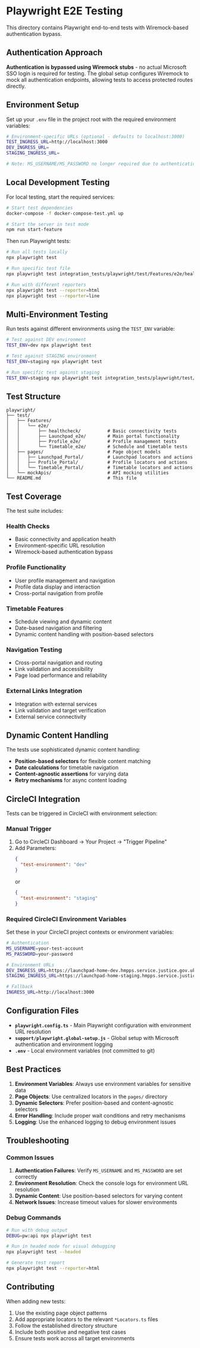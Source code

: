 # Playwright E2E Testing

This directory contains Playwright end-to-end tests with Wiremock-based authentication bypass.

## Authentication Approach

**Authentication is bypassed using Wiremock stubs** - no actual Microsoft SSO login is required for testing. The global setup configures Wiremock to mock all authentication endpoints, allowing tests to access protected routes directly.

## Environment Setup

Set up your `.env` file in the project root with the required environment variables:

```bash
# Environment-specific URLs (optional - defaults to localhost:3000)
TEST_INGRESS_URL=http://localhost:3000
DEV_INGRESS_URL=
STAGING_INGRESS_URL=

# Note: MS_USERNAME/MS_PASSWORD no longer required due to authentication bypass
```

## Local Development Testing

For local testing, start the required services:

```bash
# Start test dependencies
docker-compose -f docker-compose-test.yml up

# Start the server in test mode
npm run start-feature
```

Then run Playwright tests:

```bash
# Run all tests locally
npx playwright test

# Run specific test file
npx playwright test integration_tests/playwright/test/Features/e2e/healthcheck/health-stub.spec.ts

# Run with different reporters
npx playwright test --reporter=html
npx playwright test --reporter=line
```

## Multi-Environment Testing

Run tests against different environments using the `TEST_ENV` variable:

```bash
# Test against DEV environment
TEST_ENV=dev npx playwright test

# Test against STAGING environment
TEST_ENV=staging npx playwright test

# Run specific test against staging
TEST_ENV=staging npx playwright test integration_tests/playwright/test/Features/e2e/healthcheck/health-stub.spec.ts --reporter=line
```

## Test Structure

```
playwright/
├── test/
│   ├── Features/
│   │   └── e2e/
│   │       ├── healthcheck/          # Basic connectivity tests
│   │       ├── Launchpad_e2e/        # Main portal functionality
│   │       ├── Profile_e2e/          # Profile management tests
│   │       └── Timetable_e2e/        # Schedule and timetable tests
│   ├── pages/                        # Page object models
│   │   ├── Launchpad_Portal/         # Launchpad locators and actions
│   │   ├── Profile_Portal/           # Profile locators and actions
│   │   └── Timetable_Portal/         # Timetable locators and actions
│   └── mockApis/                     # API mocking utilities
└── README.md                         # This file
```

## Test Coverage

The test suite includes:

### Health Checks
- Basic connectivity and application health
- Environment-specific URL resolution
- Wiremock-based authentication bypass

### Profile Functionality
- User profile management and navigation
- Profile data display and interaction
- Cross-portal navigation from profile

### Timetable Features
- Schedule viewing and dynamic content
- Date-based navigation and filtering
- Dynamic content handling with position-based selectors

### Navigation Testing
- Cross-portal navigation and routing
- Link validation and accessibility
- Page load performance and reliability

### External Links Integration
- Integration with external services
- Link validation and target verification
- External service connectivity

## Dynamic Content Handling

The tests use sophisticated dynamic content handling:

- **Position-based selectors** for flexible content matching
- **Date calculations** for timetable navigation
- **Content-agnostic assertions** for varying data
- **Retry mechanisms** for async content loading

## CircleCI Integration

Tests can be triggered in CircleCI with environment selection:

### Manual Trigger
1. Go to CircleCI Dashboard → Your Project → "Trigger Pipeline"
2. Add Parameters:
   ```json
   {
     "test-environment": "dev"
   }
   ```
   or
   ```json
   {
     "test-environment": "staging"
   }
   ```

### Required CircleCI Environment Variables

Set these in your CircleCI project contexts or environment variables:

```bash
# Authentication
MS_USERNAME=your-test-account
MS_PASSWORD=your-password

# Environment URLs
DEV_INGRESS_URL=https://launchpad-home-dev.hmpps.service.justice.gov.uk
STAGING_INGRESS_URL=https://launchpad-home-staging.hmpps.service.justice.gov.uk

# Fallback
INGRESS_URL=http://localhost:3000
```

## Configuration Files

- **`playwright.config.ts`** - Main Playwright configuration with environment URL resolution
- **`support/playwright.global-setup.js`** - Global setup with Microsoft authentication and environment logging
- **`.env`** - Local environment variables (not committed to git)

## Best Practices

1. **Environment Variables**: Always use environment variables for sensitive data
2. **Page Objects**: Use centralized locators in the `pages/` directory
3. **Dynamic Selectors**: Prefer position-based and content-agnostic selectors
4. **Error Handling**: Include proper wait conditions and retry mechanisms
5. **Logging**: Use the enhanced logging to debug environment issues

## Troubleshooting

### Common Issues

1. **Authentication Failures**: Verify `MS_USERNAME` and `MS_PASSWORD` are set correctly
2. **Environment Resolution**: Check the console logs for environment URL resolution
3. **Dynamic Content**: Use position-based selectors for varying content
4. **Network Issues**: Increase timeout values for slower environments

### Debug Commands

```bash
# Run with debug output
DEBUG=pw:api npx playwright test

# Run in headed mode for visual debugging
npx playwright test --headed

# Generate test report
npx playwright test --reporter=html
```

## Contributing

When adding new tests:

1. Use the existing page object patterns
2. Add appropriate locators to the relevant `*Locators.ts` files
3. Follow the established directory structure
4. Include both positive and negative test cases
5. Ensure tests work across all target environments